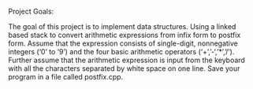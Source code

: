 Project Goals:

The goal of this project is to implement data structures. Using a linked based stack to convert arithmetic expressions from infix form to postfix form. Assume that the expression consists of single-digit, nonnegative integers (‘0’ to ‘9’) and the four basic arithmetic operators (‘+’,’-‘,’\*’,’/’). Further assume that the arithmetic expression is input from the keyboard with all the characters separated by white space on one line. Save your program in a file called postfix.cpp. 
